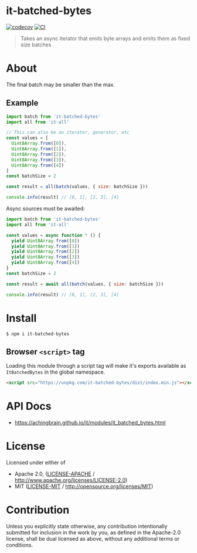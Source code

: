 # it-batched-bytes

[![codecov](https://img.shields.io/codecov/c/github/achingbrain/it.svg?style=flat-square)](https://codecov.io/gh/achingbrain/it)
[![CI](https://img.shields.io/github/actions/workflow/status/achingbrain/it/js-test-and-release.yml?branch=main\&style=flat-square)](https://github.com/achingbrain/it/actions/workflows/js-test-and-release.yml?query=branch%3Amain)

> Takes an async iterator that emits byte arrays and emits them as fixed size batches

# About

<!--

!IMPORTANT!

Everything in this README between "# About" and "# Install" is automatically
generated and will be overwritten the next time the doc generator is run.

To make changes to this section, please update the @packageDocumentation section
of src/index.js or src/index.ts

To experiment with formatting, please run "npm run docs" from the root of this
repo and examine the changes made.

-->

The final batch may be smaller than the max.

## Example

```javascript
import batch from 'it-batched-bytes'
import all from 'it-all'

// This can also be an iterator, generator, etc
const values = [
  Uint8Array.from([0]),
  Uint8Array.from([1]),
  Uint8Array.from([2]),
  Uint8Array.from([3]),
  Uint8Array.from([4])
]
const batchSize = 2

const result = all(batch(values, { size: batchSize }))

console.info(result) // [0, 1], [2, 3], [4]
```

Async sources must be awaited:

```javascript
import batch from 'it-batched-bytes'
import all from 'it-all'

const values = async function * () {
  yield Uint8Array.from([0])
  yield Uint8Array.from([1])
  yield Uint8Array.from([2])
  yield Uint8Array.from([3])
  yield Uint8Array.from([4])
}
const batchSize = 2

const result = await all(batch(values, { size: batchSize }))

console.info(result) // [0, 1], [2, 3], [4]
```

# Install

```console
$ npm i it-batched-bytes
```

## Browser `<script>` tag

Loading this module through a script tag will make it's exports available as `ItBatchedBytes` in the global namespace.

```html
<script src="https://unpkg.com/it-batched-bytes/dist/index.min.js"></script>
```

# API Docs

- <https://achingbrain.github.io/it/modules/it_batched_bytes.html>

# License

Licensed under either of

- Apache 2.0, ([LICENSE-APACHE](https://github.com/achingbrain/it/blob/main/packages/it-batched-bytes/LICENSE-APACHE) / <http://www.apache.org/licenses/LICENSE-2.0>)
- MIT ([LICENSE-MIT](https://github.com/achingbrain/it/blob/main/packages/it-batched-bytes/LICENSE-MIT) / <http://opensource.org/licenses/MIT>)

# Contribution

Unless you explicitly state otherwise, any contribution intentionally submitted for inclusion in the work by you, as defined in the Apache-2.0 license, shall be dual licensed as above, without any additional terms or conditions.
